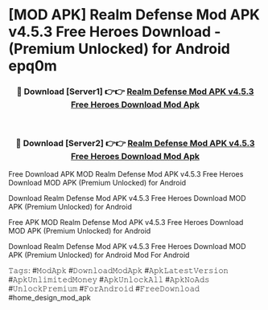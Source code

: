 # [MOD APK] Realm Defense Mod APK v4.5.3 Free Heroes Download - (Premium Unlocked) for Android epq0m



<div align="center">
<h3>🔴 Download [Server1] 👉👉 <a href="https://momento.my/?title=Realm_Defense_Mod_APK_v4.5.3_Free_Heroes_Download">Realm Defense Mod APK v4.5.3 Free Heroes Download Mod Apk</a></h3><br>

<h3>🔴 Download [Server2] 👉👉 <a href="https://momento.my/?title=Realm_Defense_Mod_APK_v4.5.3_Free_Heroes_Download">Realm Defense Mod APK v4.5.3 Free Heroes Download Mod Apk</a></h3>
</div>



Free Download APK MOD Realm Defense Mod APK v4.5.3 Free Heroes Download MOD APK (Premium Unlocked) for Android

Download Realm Defense Mod APK v4.5.3 Free Heroes Download MOD APK (Premium Unlocked) for Android

Free APK MOD Realm Defense Mod APK v4.5.3 Free Heroes Download MOD APK (Premium Unlocked) for Android

Download Realm Defense Mod APK v4.5.3 Free Heroes Download MOD APK (Premium Unlocked) for Android Mod For Android

𝚃𝚊𝚐𝚜: #𝙼𝚘𝚍𝙰𝚙𝚔 #𝙳𝚘𝚠𝚗𝚕𝚘𝚊𝚍𝙼𝚘𝚍𝙰𝚙𝚔 #𝙰𝚙𝚔𝙻𝚊𝚝𝚎𝚜𝚝𝚅𝚎𝚛𝚜𝚒𝚘𝚗 #𝙰𝚙𝚔𝚄𝚗𝚕𝚒𝚖𝚒𝚝𝚎𝚍𝙼𝚘𝚗𝚎𝚢 #𝙰𝚙𝚔𝚄𝚗𝚕𝚘𝚌𝚔𝙰𝚕𝚕 #𝙰𝚙𝚔𝙽𝚘𝙰𝚍𝚜 #𝚄𝚗𝚕𝚘𝚌𝚔𝙿𝚛𝚎𝚖𝚒𝚞𝚖 #𝙵𝚘𝚛𝙰𝚗𝚍𝚛𝚘𝚒𝚍 #𝙵𝚛𝚎𝚎𝙳𝚘𝚠𝚗𝚕𝚘𝚊𝚍 #home_design_mod_apk

